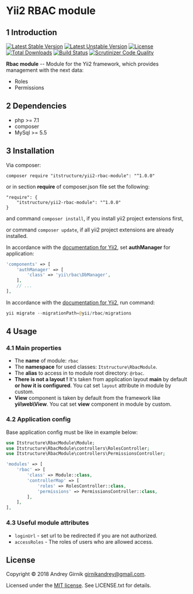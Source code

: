 Yii2 RBAC module
==============

1 Introduction
----------------------------

[![Latest Stable Version](https://poser.pugx.org/itstructure/yii2-rbac-module/v/stable)](https://packagist.org/packages/itstructure/yii2-rbac-module)
[![Latest Unstable Version](https://poser.pugx.org/itstructure/yii2-rbac-module/v/unstable)](https://packagist.org/packages/itstructure/yii2-rbac-module)
[![License](https://poser.pugx.org/itstructure/yii2-rbac-module/license)](https://packagist.org/packages/itstructure/yii2-rbac-module)
[![Total Downloads](https://poser.pugx.org/itstructure/yii2-rbac-module/downloads)](https://packagist.org/packages/itstructure/yii2-rbac-module)
[![Build Status](https://scrutinizer-ci.com/g/itstructure/yii2-rbac-module/badges/build.png?b=master)](https://scrutinizer-ci.com/g/itstructure/yii2-rbac-module/build-status/master)
[![Scrutinizer Code Quality](https://scrutinizer-ci.com/g/itstructure/yii2-rbac-module/badges/quality-score.png?b=master)](https://scrutinizer-ci.com/g/itstructure/yii2-rbac-module/?branch=master)

**Rbac module** -- Module for the Yii2 framework, which provides management with the next data:
- Roles
- Permissions

2 Dependencies
----------------------------

- php >= 7.1
- composer
- MySql >= 5.5

3 Installation
----------------------------

Via composer:

```composer require "itstructure/yii2-rbac-module": "^1.0.0"```

or in section **require** of composer.json file set the following:
```
"require": {
    "itstructure/yii2-rbac-module": "^1.0.0"
}
```
and command ```composer install```, if you install yii2 project extensions first,

or command ```composer update```, if all yii2 project extensions are already installed.

In accordance with the [documentation for Yii2](http://www.yiiframework.com/doc-2.0/guide-security-authorization.html), set **authManager** for application:

```php
'components' => [
    'authManager' => [
        'class' => 'yii\rbac\DbManager',
    ],
    // ...
],
```

In accordance with the [documentation for Yii2](http://www.yiiframework.com/doc-2.0/guide-security-authorization.html), run command:

```php
yii migrate --migrationPath=@yii/rbac/migrations
```

4 Usage
----------------------------

### 4.1 Main properties

- The **name** of module: ```rbac```
- The **namespace** for used classes: ```Itstructure\RbacModule```.
- The **alias** to access in to module root directory: ```@rbac```.
- **There is not a layout !** It's taken from application layout **main** by default **or how it is 
configured**.
You cat set ```layout``` attribute in module by custom.
- **View** component is taken by default from the framework like **yii\web\View**. You cat set 
**view** component in module by custom.

### 4.2 Application config
Base application config must be like in example below:

```php
use Itstructure\RbacModule\Module;
use Itstructure\RbacModule\controllers\RolesController;
use Itstructure\RbacModule\controllers\PermissionsController;
```
```php
'modules' => [
    'rbac' => [
        'class' => Module::class,
        'controllerMap' => [
            'roles' => RolesController::class,
            'permissions' => PermissionsController::class,
        ],
    ],
],
```

### 4.3 Useful module attributes

- ```loginUrl``` - set url to be redirected if you are not authorized.
- ```accessRoles``` - The roles of users who are allowed access.

License
----------------------------

Copyright © 2018 Andrey Girnik girnikandrey@gmail.com.

Licensed under the [MIT license](http://opensource.org/licenses/MIT). See LICENSE.txt for details.
